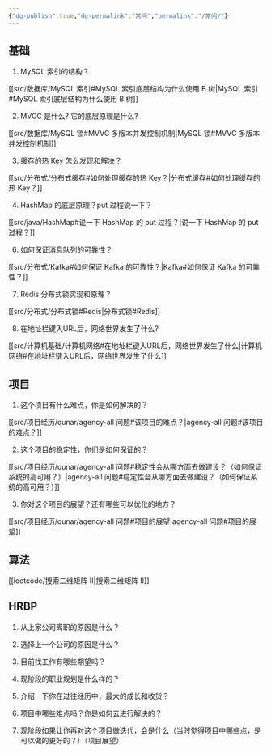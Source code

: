 ```yaml
---
{"dg-publish":true,"dg-permalink":"常问","permalink":"/常问/"}
---
```



## 基础

1. MySQL 索引的结构？

[[src/数据库/MySQL 索引#MySQL 索引底层结构为什么使用 B 树\|MySQL 索引#MySQL 索引底层结构为什么使用 B 树]]

2. MVCC 是什么? 它的底层原理是什么?

[[src/数据库/MySQL 锁#MVVC 多版本并发控制机制\|MySQL 锁#MVVC 多版本并发控制机制]]

3. 缓存的热 Key 怎么发现和解决？

[[src/分布式/分布式缓存#如何处理缓存的热 Key？\|分布式缓存#如何处理缓存的热 Key？]]

4. HashMap 的底层原理？put 过程说一下？

[[src/java/HashMap#说一下 HashMap 的 put 过程？\|说一下 HashMap 的 put 过程？]]

6. 如何保证消息队列的可靠性？

[[src/分布式/Kafka#如何保证 Kafka 的可靠性？\|Kafka#如何保证 Kafka 的可靠性？]]

7. Redis 分布式锁实现和原理？

[[src/分布式/分布式锁#Redis\|分布式锁#Redis]]

8. 在地址栏键入URL后，网络世界发生了什么?

[[src/计算机基础/计算机网络#在地址栏键入URL后，网络世界发生了什么\|计算机网络#在地址栏键入URL后，网络世界发生了什么]]

## 项目

1. 这个项目有什么难点，你是如何解决的？

[[src/项目经历/qunar/agency-all 问题#该项目的难点？\|agency-all 问题#该项目的难点？]]

2. 这个项目的稳定性，你们是如何保证的？

[[src/项目经历/qunar/agency-all 问题#稳定性会从哪方面去做建设？（如何保证系统的高可用？）\|agency-all 问题#稳定性会从哪方面去做建设？（如何保证系统的高可用？）]]

3. 你对这个项目的展望？还有哪些可以优化的地方？

[[src/项目经历/qunar/agency-all 问题#项目的展望\|agency-all 问题#项目的展望]]

## 算法

[[leetcode/搜索二维矩阵 II\|搜索二维矩阵 II]]

## HRBP

1. 从上家公司离职的原因是什么？


2. 选择上一个公司的原因是什么？


3. 目前找工作有哪些期望吗？


4. 现阶段的职业规划是什么样的？


5. 介绍一下你在过往经历中，最大的成长和收货？


6. 项目中哪些难点吗？你是如何去进行解决的？


7. 现阶段如果让你再对这个项目做迭代，会是什么（当时觉得项目中哪些点，是可以做的更好的？）（项目展望） 

